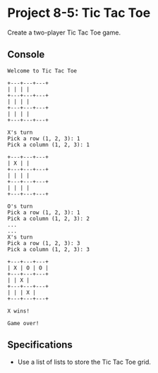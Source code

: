 # Project 8-5: Tic Tac Toe
Create a two-player Tic Tac Toe game.
## Console
```
Welcome to Tic Tac Toe

+---+---+---+
| | | |
+---+---+---+
| | | |
+---+---+---+
| | | |
+---+---+---+

X's turn
Pick a row (1, 2, 3): 1
Pick a column (1, 2, 3): 1

+---+---+---+
| X | |
+---+---+---+
| | | |
+---+---+---+
| | | |
+---+---+---+

O's turn
Pick a row (1, 2, 3): 1
Pick a column (1, 2, 3): 2
...
...
X's turn
Pick a row (1, 2, 3): 3
Pick a column (1, 2, 3): 3

+---+---+---+
| X | O | O |
+---+---+---+
| | X |
+---+---+---+
| | | X |
+---+---+---+

X wins!

Game over!
```
## Specifications
- Use a list of lists to store the Tic Tac Toe grid.